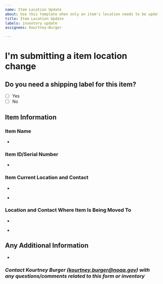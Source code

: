 ```yaml
---
name: Item Location Update
about: Use this template when only an item's location needs to be updated.
title: Item Location Update
labels: inventory update
assignees: Kourtney-Burger

---
```


<!-- Switch between 'Write' and 'Preview' tabs above to see how your issue will be formatted -->

# **I'm submitting a item location change**
## **Do you need a shipping label for this item?**
- [ ] Yes
- [ ] No 

## **Item Information**  
### **Item Name**
<!-- Array, hydrophone, recorder, depth sensor, GPS, computer, etc. -->
- 

### **Item ID/Serial Number**
<!-- Unique identification number associated with inventory item -->
-  

### **Item Current Location and Contact**
<!-- Insert current location ('City, State' or Lab Location (i.e. SFSU, HSU, etc)) -->
- 
<!-- Insert name and email of who currently has this item -->
- 

### **Location and Contact Where Item Is Being Moved To**
<!-- Insert new location ('City, State' or Lab Location (i.e. SFSU, HSU, etc)) -->
- 
<!-- Insert name and email of who this item is being sent to -->
- 

## Any Additional Information
<!-- Please explain any additional information/details related to the inventory item -->  
- 

### *Contact Kourtney Burger (kourtney.burger@noaa.gov) with any questions/comments related to this form or inventory*

